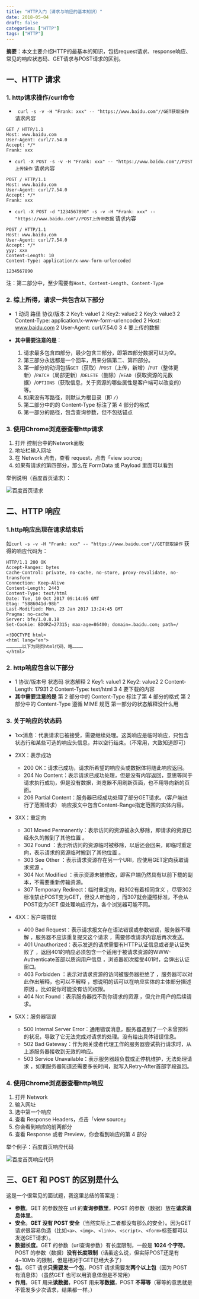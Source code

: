 ```yaml
---
title: "HTTP入门（请求与响应的基本知识）"
date: 2018-05-04
draft: false
categories: ["HTTP"] 
tags: ["HTTP"]
---
```


**摘要**：本文主要介绍HTTP的最基本的知识，包括request请求、response响应、常见的响应状态码、GET请求与POST请求的区别。

## 一、HTTP 请求

### 1. http请求操作/curl命令
- ` curl -s -v -H "Frank: xxx" -- "https://www.baidu.com"//GET获取操作`
请求内容
`````````````````
GET / HTTP/1.1
Host: www.baidu.com
User-Agent: curl/7.54.0
Accept: */*
Frank: xxx

`````````````````
- `curl -X POST -s -v -H "Frank: xxx" -- "https://www.baidu.com"//POST上传操作`
请求内容
````````
POST / HTTP/1.1
Host: www.baidu.com
User-Agent: curl/7.54.0
Accept: */*
Frank: xxx
````````
- `curl -X POST -d "1234567890" -s -v -H "Frank: xxx" -- "https://www.baidu.com"//POST上传带数据`
请求内容
```````
POST / HTTP/1.1
Host: www.baidu.com
User-Agent: curl/7.54.0
Accept: */*
yyy: xxx
Content-Length: 10
Content-Type: application/x-www-form-urlencoded

1234567890
```````
注：第二部分中，至少需要有`Host`、`Content-Length`、`Content-Type`

### 2. 综上所得，请求一共包含以下部分

- 1 动词 路径 协议/版本
2 Key1: value1
2 Key2: value2
2 Key3: value3
2 Content-Type: application/x-www-form-urlencoded
2 Host: www.baidu.com
2 User-Agent: curl/7.54.0
3 
4 要上传的数据

- **其中需要注意的是**：
  1. 请求最多包含四部分，最少包含三部分，即第四部分数据可以为空。
  0. 第三部分永远都是一个回车，用来分隔第二、第四部分。
  0. 第一部分的动词包括`GET`（获取）/`POST`（上传，新增）/`PUT`（整体更新）/`PATCH`（局部更新）/`DELETE`（删除）/`HEAD`（获取资源的元数据）/`OPTIONS`（获取信息，关于资源的哪些属性是客户端可以改变的）等。
  0. 如果没有写路径，则默认为根目录（即 `/`）
  0. 第二部分中的的 Content-Type 标注了第 4 部分的格式
  0. 第一部分的路径，包含查询参数，但不包括锚点


### 3. 使用Chrome浏览器查看http请求

1. 打开 控制台中的Network面板
0. 地址栏输入网址
0. 在 Network 点击，查看 request，点击「view source」
0. 如果有请求的第四部分，那么在 FormData 或 Payload 里面可以看到

举例说明（百度首页请求）：

![百度首页请求](https://upload-images.jianshu.io/upload_images/11827773-64f499129a9c15f5.png?imageMogr2/auto-orient/strip%7CimageView2/2/w/1240)




## 二、HTTP 响应

### 1.http响应出现在请求结束后
如`curl -s -v -H "Frank: xxx" -- "https://www.baidu.com"//GET获取操作`
获得的响应代码为：
````
HTTP/1.1 200 OK
Accept-Ranges: bytes
Cache-Control: private, no-cache, no-store, proxy-revalidate, no-transform
Connection: Keep-Alive
Content-Length: 2443
Content-Type: text/html
Date: Tue, 10 Oct 2017 09:14:05 GMT
Etag: "5886041d-98b"
Last-Modified: Mon, 23 Jan 2017 13:24:45 GMT
Pragma: no-cache
Server: bfe/1.0.8.18
Set-Cookie: BDORZ=27315; max-age=86400; domain=.baidu.com; path=/

<!DOCTYPE html>
<html lang="en">
………………以下为网页html代码，略…………
</html>
````
### 2. http响应包含以下部分
- 1 协议/版本号 状态码 状态解释
2 Key1: value1
2 Key2: value2
2 Content-Length: 17931
2 Content-Type: text/html
3
4 要下载的内容
-  **其中需要注意的是**
第 2 部分中的 Content-Type 标注了第 4 部分的格式
第 2 部分中的 Content-Type 遵循 MIME 规范
第一部分的状态解释没什么用

### 3. 关于响应的状态码
- 1xx消息：代表请求已被接受，需要继续处理。这类响应是临时响应，只包含状态行和某些可选的响应头信息，并以空行结束。（不常用，大致知道即可）

- 2XX：表示成功
  - 200 OK：请求已成功，请求所希望的响应头或数据体将随此响应返回。
  - 204 No Content：表示请求已成功处理，但是没有内容返回，意思等同于请求执行成功，但是没有数据，浏览器不用刷新页面，也不用导向新的页面。
  - 206 Partial Content：服务器已经成功处理了部分GET请求。（客户端进行了范围请求） 响应报文中包含Content-Range指定范围的实体内容。
- 3XX：重定向
  - 301 Moved Permanently：表示访问的资源被永久移除，即请求的资源已经永久的搬到了其他位置 。
  - 302 Found ：表示所访问的资源临时被移除，以后还会回来，即临时重定向，表示请求的资源临时搬到了其他位置 。
  - 303 See Other ：表示请求资源存在另一个URI，应使用GET定向获取请求资源 。
  - 304 Not Modified ：表示资源未被修改，即客户端仍然具有以前下载的副本，不需要重新传输资源。
  - 307 Temporary Redirect：临时重定向，和302有着相同含义 ，尽管302标准禁止POST变为GET，但没人听他的 ，而307就会遵照标准，不会从POST变为GET 
但处理响应行为，各个浏览器可能不同。

- 4XX：客户端错误
  - 400 Bad Request：表示请求报文存在语法错误或参数错误，服务器不理解 ，服务器不应该重复提交这个请求 ，需要修改请求内容后再次发送。
  - 401 Unauthorized：表示发送的请求需要有HTTP认证信息或者是认证失败了 ，返回401的响应必须包含一个适用于被请求资源的WWW-Authenticate首部以质询用户信息 ，浏览器初次接受401时，会弹出认证窗口。
  - 403 Forbidden ：表示对请求资源的访问被服务器拒绝了 ，服务器可以对此作出解释，也可以不解释 ，想说明的话可以在响应实体的主体部分描述原因 。比如说你可能没有访问权限。
  - 404 Not Found：表示服务器找不到你请求的资源 ，但允许用户的后续请求。

- 5XX：服务器错误
  - 500 Internal Server Error：通用错误消息，服务器遇到了一个未曾预料的状况，导致了它无法完成对请求的处理。没有给出具体错误信息。
  - 502 Bad Gateway：作为网关或者代理工作的服务器尝试执行请求时，从上游服务器接收到无效的响应。
  - 503 Service Unavailable：表示服务器超负载或正停机维护，无法处理请求 ，如果服务器知道还需要多长时间，就写入Retry-After首部字段返回。

### 4. 使用Chrome浏览器查看http响应
1. 打开 Network
0. 输入网址
0. 选中第一个响应
0. 查看 Response Headers，点击「view source」
0. 你会看到响应的前两部分
0. 查看 Response 或者 Preview，你会看到响应的第 4 部分

举个例子：百度首页响应代码

![百度首页响应代码](https://upload-images.jianshu.io/upload_images/11827773-a69411105b833e6b.png?imageMogr2/auto-orient/strip%7CimageView2/2/w/1240)

## 三、GET 和 POST 的区别是什么

这是一个很常见的面试题，我这里总结的答案是：

- **参数**。GET 的参数放在 url 的**查询参数里**，POST 的参数（数据）放在**请求消息体里**。
- **安全**。**GET 没有 POST 安全**（当然实际上二者都没有那么的安全）。因为GET请求很容易伪造（比如`<a>`、`<img>`、`<link>`、`<script>`、`<form>`标签都可以发送GET请求）。
- **数据长度**。GET 的参数（url查询参数）有长度限制，一般是 **1024 个字符**。POST 的参数（数据）**没有长度限制**（话虽这么说，但实际POST还是有4~10Mb 的限制，但是相对于GET已经大多了）
- **包**。GET 请求**只需要发一个包**，POST 请求需要发**两个以上包**（因为 POST 有消息体）（虽然GET 也可以用消息体但是不常用）
- **作用**。GET 用来**读数据**，POST 用来**写数据**，POST **不幂等**（幂等的意思就是不管发多少次请求，结果都一样。）
